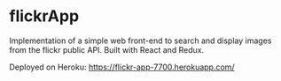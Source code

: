 # flickrApp

Implementation of a simple web front-end to search and display images from the flickr public API.
Built with React and Redux.

Deployed on Heroku: https://flickr-app-7700.herokuapp.com/
